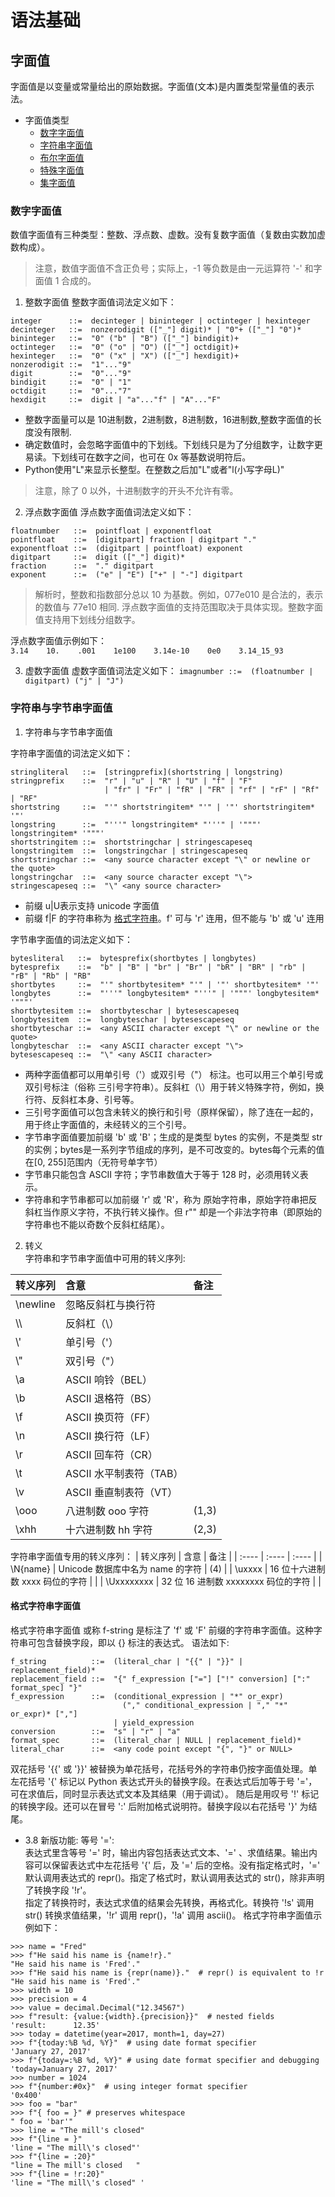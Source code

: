 # 语法基础

## 字面值
字面值是以变量或常量给出的原始数据。字面值(文本)是内置类型常量值的表示法。  

- 字面值类型  
    - [数字字面值](#数字字面值 )
    - [字符串字面值](#字符串与字节串字面值)
    - [布尔字面值]()
    - [特殊字面值]()
    - [集字面值]()

### 数字字面值  
数值字面值有三种类型：整数、浮点数、虚数。没有复数字面值（复数由实数加虚数构成）。  
> 注意，数值字面值不含正负号；实际上，-1 等负数是由一元运算符 '-' 和字面值 1 合成的。

1. 整数字面值
整数字面值词法定义如下：
```
integer      ::=  decinteger | bininteger | octinteger | hexinteger
decinteger   ::=  nonzerodigit (["_"] digit)* | "0"+ (["_"] "0")*
bininteger   ::=  "0" ("b" | "B") (["_"] bindigit)+
octinteger   ::=  "0" ("o" | "O") (["_"] octdigit)+
hexinteger   ::=  "0" ("x" | "X") (["_"] hexdigit)+
nonzerodigit ::=  "1"..."9"
digit        ::=  "0"..."9"
bindigit     ::=  "0" | "1"
octdigit     ::=  "0"..."7"
hexdigit     ::=  digit | "a"..."f" | "A"..."F"
```

- 整数字面量可以是 10进制数，2进制数，8进制数，16进制数,整数字面值的长度没有限制.  
- 确定数值时，会忽略字面值中的下划线。下划线只是为了分组数字，让数字更易读。下划线可在数字之间，也可在 0x 等基数说明符后。
- Python使用"L"来显示长整型。在整数之后加"L"或者"l(小写字母L)"
> 注意，除了 0 以外，十进制数字的开头不允许有零。

2. 浮点数字面值
浮点数字面值词法定义如下：
```
floatnumber   ::=  pointfloat | exponentfloat
pointfloat    ::=  [digitpart] fraction | digitpart "."
exponentfloat ::=  (digitpart | pointfloat) exponent
digitpart     ::=  digit (["_"] digit)*
fraction      ::=  "." digitpart
exponent      ::=  ("e" | "E") ["+" | "-"] digitpart
```
> 解析时，整数和指数部分总以 10 为基数。例如，077e010 是合法的，表示的数值与 77e10 相同. 浮点数字面值的支持范围取决于具体实现。整数字面值支持用下划线分组数字。

浮点数字面值示例如下：  
`3.14    10.    .001    1e100    3.14e-10    0e0    3.14_15_93`

3. 虚数字面值
虚数字面值词法定义如下：
`imagnumber ::=  (floatnumber | digitpart) ("j" | "J")`


### 字符串与字节串字面值
1. 字符串与字节串字面值

字符串字面值的词法定义如下：
```
stringliteral   ::=  [stringprefix](shortstring | longstring)
stringprefix    ::=  "r" | "u" | "R" | "U" | "f" | "F"
                     | "fr" | "Fr" | "fR" | "FR" | "rf" | "rF" | "Rf" | "RF"
shortstring     ::=  "'" shortstringitem* "'" | '"' shortstringitem* '"'
longstring      ::=  "'''" longstringitem* "'''" | '"""' longstringitem* '"""'
shortstringitem ::=  shortstringchar | stringescapeseq
longstringitem  ::=  longstringchar | stringescapeseq
shortstringchar ::=  <any source character except "\" or newline or the quote>
longstringchar  ::=  <any source character except "\">
stringescapeseq ::=  "\" <any source character>
```
- 前缀 u|U表示支持 unicode 字面值
- 前缀 f|F 的字符串称为 [格式字符串](#格式字符串字面值)。f' 可与 'r' 连用，但不能与 'b' 或 'u' 连用

字节串字面值的词法定义如下：
```
bytesliteral   ::=  bytesprefix(shortbytes | longbytes)
bytesprefix    ::=  "b" | "B" | "br" | "Br" | "bR" | "BR" | "rb" | "rB" | "Rb" | "RB"
shortbytes     ::=  "'" shortbytesitem* "'" | '"' shortbytesitem* '"'
longbytes      ::=  "'''" longbytesitem* "'''" | '"""' longbytesitem* '"""'
shortbytesitem ::=  shortbyteschar | bytesescapeseq
longbytesitem  ::=  longbyteschar | bytesescapeseq
shortbyteschar ::=  <any ASCII character except "\" or newline or the quote>
longbyteschar  ::=  <any ASCII character except "\">
bytesescapeseq ::=  "\" <any ASCII character>
```

+ 两种字面值都可以用单引号（'）或双引号（"） 标注。也可以用三个单引号或双引号标注（俗称 三引号字符串）。反斜杠（\）用于转义特殊字符，例如，换行符、反斜杠本身、引号等。
+ 三引号字面值可以包含未转义的换行和引号（原样保留），除了连在一起的，用于终止字面值的，未经转义的三个引号。
+ 字节串字面值要加前缀 'b' 或 'B'；生成的是类型 bytes 的实例，不是类型 str 的实例；bytes是一系列字节组成的序列，是不可改变的。bytes每个元素的值在[0, 255]范围内（无符号单字节）
+ 字节串只能包含 ASCII 字符；字节串数值大于等于 128 时，必须用转义表示。
+ 字符串和字节串都可以加前缀 'r' 或 'R'，称为 原始字符串，原始字符串把反斜杠当作原义字符，不执行转义操作。但 r"\" 却是一个非法字符串（即原始的字符串也不能以奇数个反斜杠结尾）。

2. 转义  
字符串和字节串字面值中可用的转义序列:

|  转义序列   | 含意  |  备注  |
|  :----  | :----  |  :----  |
| \newline | 忽略反斜杠与换行符 | |
| \\\       | 反斜杠（\）    | |
| \\'   | 单引号（'）| |
| \\"   | 双引号（"） | |
| \a    | ASCII 响铃（BEL） | |
| \b    | ASCII 退格符（BS） | |
| \f    | ASCII 换页符（FF） | |
| \n    | ASCII 换行符（LF） | |
| \r    | ASCII 回车符（CR） | |
| \t    | ASCII 水平制表符（TAB）| |
| \v    | ASCII 垂直制表符（VT） | |
| \ooo  | 八进制数 ooo 字符 | (1,3) |
| \xhh  | 十六进制数 hh 字符  | (2,3) |

字符串字面值专用的转义序列：
|  转义序列   | 含意  |  备注  |
|  :----  | :----  |  :----  |
| \N{name}  | Unicode 数据库中名为 name 的字符 | (4) |
| \uxxxx    | 16 位十六进制数 xxxx 码位的字符 | |
| \Uxxxxxxxx | 32 位 16 进制数 xxxxxxxx 码位的字符 | |

#### 格式字符串字面值
格式字符串字面值 或称 f-string 是标注了 'f' 或 'F' 前缀的字符串字面值。这种字符串可包含替换字段，即以 {} 标注的表达式。
语法如下: 
```
f_string          ::=  (literal_char | "{{" | "}}" | replacement_field)*
replacement_field ::=  "{" f_expression ["="] ["!" conversion] [":" format_spec] "}"
f_expression      ::=  (conditional_expression | "*" or_expr)
                         ("," conditional_expression | "," "*" or_expr)* [","]
                       | yield_expression
conversion        ::=  "s" | "r" | "a"
format_spec       ::=  (literal_char | NULL | replacement_field)*
literal_char      ::=  <any code point except "{", "}" or NULL>
```
双花括号 '{{' 或 '}}' 被替换为单花括号，花括号外的字符串仍按字面值处理。单左花括号 '{' 标记以 Python 表达式开头的替换字段。在表达式后加等于号 '='，可在求值后，同时显示表达式文本及其结果（用于调试）。 随后是用叹号 '!' 标记的转换字段。还可以在冒号 ':' 后附加格式说明符。替换字段以右花括号 '}' 为结尾。  

- 3.8 新版功能: 等号 '=':  
表达式里含等号 '=' 时，输出内容包括表达式文本、'=' 、求值结果。输出内容可以保留表达式中左花括号 '{' 后，及 '=' 后的空格。没有指定格式时，'=' 默认调用表达式的 repr()。指定了格式时，默认调用表达式的 str()，除非声明了转换字段 '!r'。   
指定了转换符时，表达式求值的结果会先转换，再格式化。转换符 '!s' 调用 str() 转换求值结果，'!r' 调用 repr()，'!a' 调用 ascii()。 
格式字符串字面值示例如下：  
```
>>> name = "Fred"
>>> f"He said his name is {name!r}."
"He said his name is 'Fred'."
>>> f"He said his name is {repr(name)}."  # repr() is equivalent to !r
"He said his name is 'Fred'."
>>> width = 10
>>> precision = 4
>>> value = decimal.Decimal("12.34567")
>>> f"result: {value:{width}.{precision}}"  # nested fields
'result:      12.35'
>>> today = datetime(year=2017, month=1, day=27)
>>> f"{today:%B %d, %Y}"  # using date format specifier
'January 27, 2017'
>>> f"{today=:%B %d, %Y}" # using date format specifier and debugging
'today=January 27, 2017'
>>> number = 1024
>>> f"{number:#0x}"  # using integer format specifier
'0x400'
>>> foo = "bar"
>>> f"{ foo = }" # preserves whitespace
" foo = 'bar'"
>>> line = "The mill's closed"
>>> f"{line = }"
'line = "The mill\'s closed"'
>>> f"{line = :20}"
"line = The mill's closed   "
>>> f"{line = !r:20}"
'line = "The mill\'s closed" '
```




